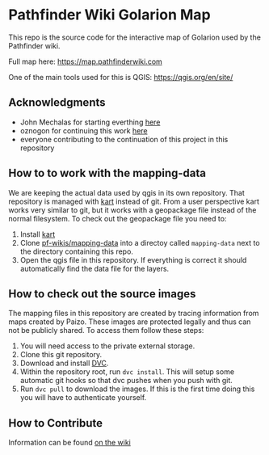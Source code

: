 # Pathfinder Wiki Golarion Map

This repo is the source code for the interactive map of Golarion used by the Pathfinder wiki.

Full map here: https://map.pathfinderwiki.com

One of the main tools used for this is QGIS: https://qgis.org/en/site/

## Acknowledgments

* John Mechalas for starting everthing [here](https://www.dungeonetics.com/golarion-geography/index.html)
* oznogon for continuing this work [here](https://oznogon.com/golarion)
* everyone contributing to the continuation of this project in this repository

## How to to work with the mapping-data

We are keeping the actual data used by qgis in its own repository. That repository is managed with [kart](https://kartproject.org) instead of git. From a user perspective kart works very similar to git, but it works with a geopackage file instead of the normal filesystem. To check out the geopackage file you need to:

1. Install [kart](https://kartproject.org)
2. Clone [pf-wikis/mapping-data](https://github.com/pf-wikis/mapping-data) into a directoy called `mapping-data` next to the directory containing this repo.
3. Open the qgis file in this repository. If everything is correct it should automatically find the data file for the layers.

## How to check out the source images

The mapping files in this repository are created by tracing information from maps created by Paizo. These images are protected legally and thus can not be publicly shared. To access them follow these steps:

1. You will need access to the private external storage.
2. Clone this git repository.
3. Download and install [DVC](https://dvc.org/).
4. Within the repository root, run ```dvc install```. This will setup some automatic git hooks so that dvc pushes when you push with git.
5. Run ```dvc pull``` to download the images. If this is the first time doing this you will have to authenticate yourself.

## How to Contribute

Information can be found [on the wiki](https://pathfinderwiki.com/wiki/PathfinderWiki:Map)
